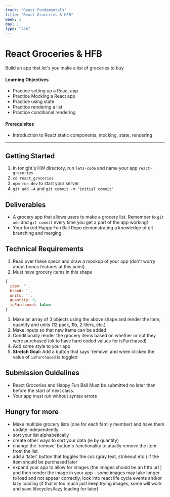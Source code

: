 ```yaml
---
track: "React Fundamentals"
title: "React Groceries & HFB"
week: 1
day: 1
type: "lab"
---
```



# React Groceries & HFB 

Build an app that let's you make a list of groceries to buy

#### Learning Objectives

- Practice setting up a React app
- Practice Mocking a React app
- Practice using state
- Practice rendering a list
- Practice conditional rendering


#### Prerequisites

- Introduction to React static components, mocking, state, rendering

---

## Getting Started

1. In tonight's HW directory, run `lets-code` and name your app `react-groceries`
2. `cd react_groceries`
4. `npm run dev` to start your server
5. `git add -A` and `git commit -m "initial commit"`


## Deliverables

- A grocery app that allows users to make a grocery list. Remember to `git add` and `git commit` every time you get a part of the app working!
- Your forked Happy Fun Ball Repo demonstrating a knowledge of git branching and merging. 

## Technical Requirements
1. Read over these specs and draw a mockup of your app (don't worry about bonus features at this point)
1. Must have grocery items in this shape

```js
{
  item: '',
  brand: '',
  units: '',
  quantity: 0,
  isPurchased: false
}
```

1. Make an array of 3 objects using the above shape and render the item, quantity and units (12 pack, 1lb, 2 liters, etc.)
1. Make inputs so that new items can be added
1. Conditionally render the grocery items based on whether or not they were purchased (ok to have hard coded values for isPurchased)
1. Add some style to your app
1. **Stretch Goal:** Add a button that says 'remove' and when clicked the value of `isPurchased` is toggled

## Submission Guidelines

- React Groceries and Happy Fun Ball Must be submitted no later than before the start of next class.
- Your app must run without syntax errors

## Hungry for more
- Make multiple grocery lists (one for each family member) and have them update independently
- sort your list alphabetically
- create other ways to sort your data (ie by quantity)
- change the 'remove' button's functionality to atually remove the item from the list
- add a 'later' button that toggles the css (gray text, strikeout etc.) if the item should be purchased later
- expand your app to allow for images (the images should be an http url ) and then render the image in your app - some images may take longer to load and not appear correctly, look into react life cycle events and/or lazy loading (if that is too much just keep trying images, some will work and save lifecycles/lazy loading for later)

